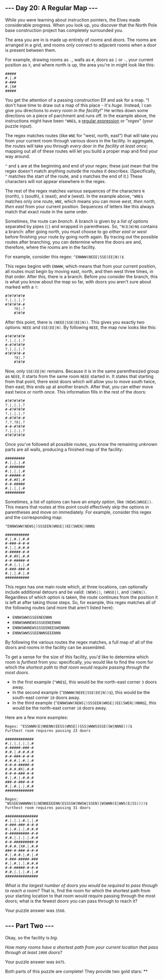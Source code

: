 ## \--- Day 20: A Regular Map ---

While you were learning about instruction pointers, the Elves made
considerable progress. When you look up, you discover that the North
Pole base construction project has completely surrounded you.

The area you are in is made up entirely of *rooms* and *doors*. The
rooms are arranged in a grid, and rooms only connect to adjacent rooms
when a door is present between them.

For example, drawing rooms as `.`, walls as `#`, doors as `|` or `-`,
your current position as `X`, and where north is up, the area you're in
might look like this:

    #####
    #.|.#
    #-###
    #.|X#
    #####

You get the attention of a passing construction Elf and ask for a map.
"I don't have time to draw out a map of this place - it's *huge*.
Instead, I can give you directions to *every room in the facility*\!" He
writes down some directions on a piece of parchment and runs off. In the
example above, the instructions might have been `^WNE$`, a [regular
expression](https://en.wikipedia.org/wiki/Regular_expression) or
"*regex*" (your puzzle input).

The regex matches routes (like `WNE` for "west, north, east") that will
take you from your current room through various doors in the facility.
In aggregate, the routes will take you through *every door in the
facility at least once*; mapping out all of these routes will let you
build a proper map and find your way around.

`^` and `$` are at the beginning and end of your regex; these just mean
that the regex doesn't match anything outside the routes it describes.
(Specifically, `^` matches the start of the route, and `$` matches the
end of it.) These characters will not appear elsewhere in the regex.

The rest of the regex matches various sequences of the characters `N`
(north), `S` (south), `E` (east), and `W` (west). In the example above,
`^WNE$` matches only one route, `WNE`, which means you can move *west,
then north, then east* from your current position. Sequences of letters
like this always match that exact route in the same order.

Sometimes, the route can *branch*. A branch is given by a *list of
options* separated by pipes (`|`) and wrapped in parentheses. So,
`^N(E|W)N$` contains a branch: after going north, you must choose to go
*either east or west* before finishing your route by going north again.
By tracing out the possible routes after branching, you can determine
where the doors are and, therefore, where the rooms are in the facility.

For example, consider this regex: `^ENWWW(NEEE|SSE(EE|N))$`

This regex begins with `ENWWW`, which means that from your current
position, all routes must begin by moving east, north, and then west
three times, in that order. After this, there is a branch. Before you
consider the branch, this is what you know about the map so far, with
doors you aren't sure about marked with a `?`:

    #?#?#?#?#
    ?.|.|.|.?
    #?#?#?#-#
        ?X|.?
        #?#?#

After this point, there is `(NEEE|SSE(EE|N))`. This gives you exactly
two options: `NEEE` and `SSE(EE|N)`. By following `NEEE`, the map now
looks like this:

    #?#?#?#?#
    ?.|.|.|.?
    #-#?#?#?#
    ?.|.|.|.?
    #?#?#?#-#
        ?X|.?
        #?#?#

Now, only `SSE(EE|N)` remains. Because it is in the same parenthesized
group as `NEEE`, it starts from the same room `NEEE` started in. It
states that starting from that point, there exist doors which will allow
you to move south twice, then east; this ends up at another branch.
After that, you can either move east twice or north once. This
information fills in the rest of the doors:

    #?#?#?#?#
    ?.|.|.|.?
    #-#?#?#?#
    ?.|.|.|.?
    #-#?#?#-#
    ?.?.?X|.?
    #-#-#?#?#
    ?.|.|.|.?
    #?#?#?#?#

Once you've followed all possible routes, you know the remaining unknown
parts are all walls, producing a finished map of the facility:

    #########
    #.|.|.|.#
    #-#######
    #.|.|.|.#
    #-#####-#
    #.#.#X|.#
    #-#-#####
    #.|.|.|.#
    #########

Sometimes, a list of options can have an *empty option*, like
`(NEWS|WNSE|)`. This means that routes at this point could effectively
skip the options in parentheses and move on immediately. For example,
consider this regex and the corresponding map:

    ^ENNWSWW(NEWS|)SSSEEN(WNSE|)EE(SWEN|)NNN$
    
    ###########
    #.|.#.|.#.#
    #-###-#-#-#
    #.|.|.#.#.#
    #-#####-#-#
    #.#.#X|.#.#
    #-#-#####-#
    #.#.|.|.|.#
    #-###-###-#
    #.|.|.#.|.#
    ###########

This regex has one main route which, at three locations, can optionally
include additional detours and be valid: `(NEWS|)`, `(WNSE|)`, and
`(SWEN|)`. Regardless of which option is taken, the route continues from
the position it is left at after taking those steps. So, for example,
this regex matches all of the following routes (and more that aren't
listed here):

  - `ENNWSWWSSSEENEENNN`
  - `ENNWSWWNEWSSSSEENEENNN`
  - `ENNWSWWNEWSSSSEENEESWENNNN`
  - `ENNWSWWSSSEENWNSEEENNN`

By following the various routes the regex matches, a full map of all of
the doors and rooms in the facility can be assembled.

To get a sense for the size of this facility, you'd like to determine
which room is *furthest* from you: specifically, you would like to find
the room for which the *shortest path to that room would require passing
through the most doors*.

  - In the first example (`^WNE$`), this would be the north-east corner
    `3` doors away.
  - In the second example (`^ENWWW(NEEE|SSE(EE|N))$`), this would be the
    south-east corner `10` doors away.
  - In the third example (`^ENNWSWW(NEWS|)SSSEEN(WNSE|)EE(SWEN|)NNN$`),
    this would be the north-east corner `18` doors away.

Here are a few more examples:

    Regex: ^ESSWWN(E|NNENN(EESS(WNSE|)SSS|WWWSSSSE(SW|NNNE)))$
    Furthest room requires passing 23 doors
    
    #############
    #.|.|.|.|.|.#
    #-#####-###-#
    #.#.|.#.#.#.#
    #-#-###-#-#-#
    #.#.#.|.#.|.#
    #-#-#-#####-#
    #.#.#.#X|.#.#
    #-#-#-###-#-#
    #.|.#.|.#.#.#
    ###-#-###-#-#
    #.|.#.|.|.#.#
    #############

    Regex: ^WSSEESWWWNW(S|NENNEEEENN(ESSSSW(NWSW|SSEN)|WSWWN(E|WWS(E|SS))))$
    Furthest room requires passing 31 doors
    
    ###############
    #.|.|.|.#.|.|.#
    #-###-###-#-#-#
    #.|.#.|.|.#.#.#
    #-#########-#-#
    #.#.|.|.|.|.#.#
    #-#-#########-#
    #.#.#.|X#.|.#.#
    ###-#-###-#-#-#
    #.|.#.#.|.#.|.#
    #-###-#####-###
    #.|.#.|.|.#.#.#
    #-#-#####-#-#-#
    #.#.|.|.|.#.|.#
    ###############

*What is the largest number of doors you would be required to pass
through to reach a room?* That is, find the room for which the shortest
path from your starting location to that room would require passing
through the most doors; what is the fewest doors you can pass through to
reach it?

Your puzzle answer was `3568`.

## \--- Part Two ---

Okay, so the facility is *big*.

*How many rooms have a shortest path from your current location that
pass through at least `1000` doors?*

Your puzzle answer was `8475`.

Both parts of this puzzle are complete\! They provide two gold stars:
\*\*

